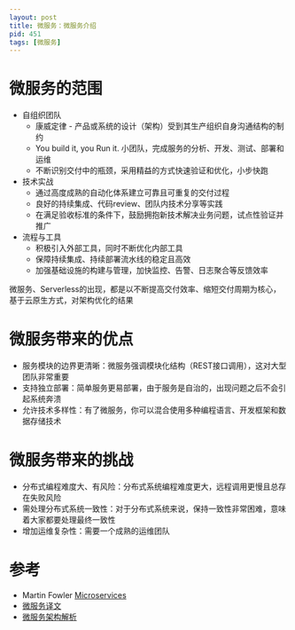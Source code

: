 ```yaml
---
layout: post
title: 微服务：微服务介绍
pid: 451
tags: [微服务]
---
```


# 微服务的范围

+ 自组织团队
  + 康威定律 - 产品或系统的设计（架构）受到其生产组织自身沟通结构的制约
  + You build it, you Run it. 小团队，完成服务的分析、开发、测试、部署和运维
  + 不断识别交付中的瓶颈，采用精益的方式快速验证和优化，小步快跑
+ 技术实战
  + 通过高度成熟的自动化体系建立可靠且可重复的交付过程
  + 良好的持续集成、代码review、团队内技术分享等实践
  + 在满足验收标准的条件下，鼓励拥抱新技术解决业务问题，试点性验证并推广
+ 流程与工具
  + 积极引入外部工具，同时不断优化内部工具
  + 保障持续集成、持续部署流水线的稳定且高效
  + 加强基础设施的构建与管理，加快监控、告警、日志聚合等反馈效率

微服务、Serverless的出现，都是以不断提高交付效率、缩短交付周期为核心，基于云原生方式，对架构优化的结果

# 微服务带来的优点

+ 服务模块的边界更清晰：微服务强调模块化结构（REST接口调用），这对大型团队非常重要
+ 支持独立部署：简单服务更易部署，由于服务是自治的，出现问题之后不会引起系统奔溃
+ 允许技术多样性：有了微服务，你可以混合使用多种编程语言、开发框架和数据存储技术

# 微服务带来的挑战

+ 分布式编程难度大、有风险：分布式系统编程难度更大，远程调用更慢且总存在失败风险
+ 需处理分布式系统一致性：对于分布式系统来说，保持一致性非常困难，意味着大家都要处理最终一致性
+ 增加运维复杂性：需要一个成熟的运维团队


# 参考

+ Martin Fowler [Microservices](https://martinfowler.com/articles/microservices.html)
+ [微服务译文](https://www.cnblogs.com/liuning8023/p/4493156.html)
+ [微服务架构解析](https://www.infoq.cn/article/2013/12/micro-service-architecture/)